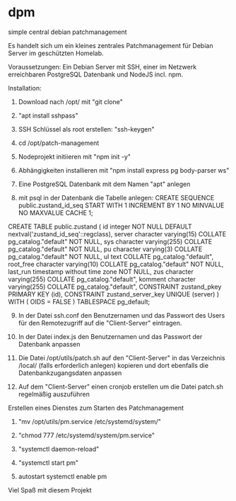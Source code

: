 # dpm
simple central debian patchmanagement

Es handelt sich um ein kleines zentrales Patchmanagement für Debian Server im geschützten Homelab.

Voraussetzungen:
Ein Debian Server mit SSH, einer im Netzwerk erreichbaren PostgreSQL Datenbank und NodeJS incl. npm.

Installation:

1. Download nach /opt/ mit "git clone"

2. "apt install sshpass" 

3. SSH Schlüssel als root erstellen: "ssh-keygen"

4. cd /opt/patch-management

5. Nodeprojekt initiieren mit "npm init -y"

6. Abhängigkeiten installieren mit "npm install express pg body-parser ws"

7. Eine PostgreSQL Datenbank mit dem Namen "apt" anlegen

8. mit psql in der Datenbank die Tabelle anlegen:
CREATE SEQUENCE public.zustand_id_seq
    START WITH 1
    INCREMENT BY 1
    NO MINVALUE
    NO MAXVALUE
    CACHE 1;

CREATE TABLE public.zustand ( id integer NOT NULL DEFAULT nextval('zustand_id_seq'::regclass), server character varying(15) COLLATE pg_catalog."default" NOT NULL, sys character varying(255) COLLATE pg_catalog."default" NOT NULL, pu character varying(3) COLLATE pg_catalog."default" NOT NULL, ul text COLLATE pg_catalog."default", root_free character varying(10) COLLATE pg_catalog."default" NOT NULL, last_run timestamp without time zone NOT NULL, zus character varying(255) COLLATE pg_catalog."default", komment character varying(255) COLLATE pg_catalog."default", CONSTRAINT zustand_pkey PRIMARY KEY (id), CONSTRAINT zustand_server_key UNIQUE (server) ) WITH ( OIDS = FALSE ) TABLESPACE pg_default;

9. In der Datei ssh.conf den Benutzernamen und das Passwort des Users für den Remotezugriff auf die "Client-Server" eintragen.

10. In der Datei index.js den Benutzernamen und das Passwort der Datenbank anpassen

11. Die Datei /opt/utils/patch.sh auf den "Client-Server" in das Verzeichnis /local/ (falls erforderlich anlegen) kopieren und dort ebenfalls die Datenbankzugangsdaten anpassen

12. Auf dem "Client-Server" einen cronjob erstellen um die Datei patch.sh regelmäßig auszuführen


Erstellen eines Dienstes zum Starten des Patchmanagement

1. "mv /opt/utils/pm.service /etc/systemd/system/"

2. "chmod 777 /etc/systemd/system/pm.service"

3. "systemctl daemon-reload"

4. "systemctl start pm"

5. autostart
systemctl enable pm


Viel Spaß mit diesem Projekt

